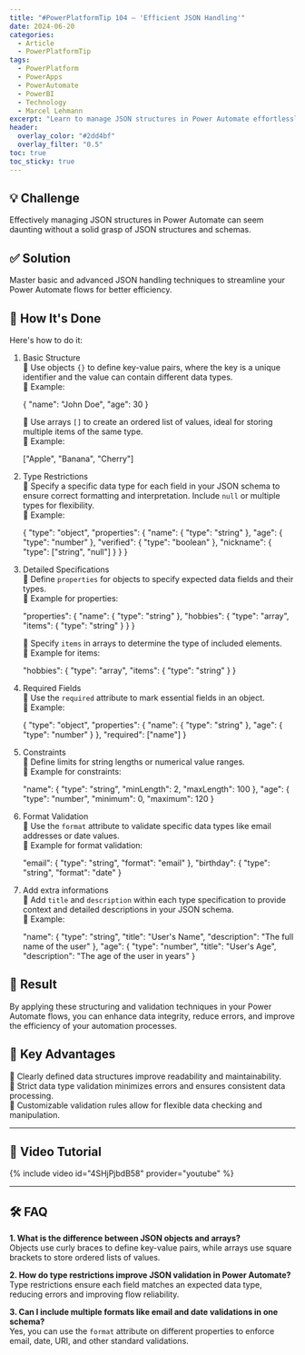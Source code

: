 ```yaml
---
title: "#PowerPlatformTip 104 – 'Efficient JSON Handling'"
date: 2024-06-20
categories:
  - Article
  - PowerPlatformTip
tags:
  - PowerPlatform
  - PowerApps
  - PowerAutomate
  - PowerBI
  - Technology
  - Marcel Lehmann
excerpt: "Learn to manage JSON structures in Power Automate effortlessly using proper schemas and techniques."
header:
  overlay_color: "#2dd4bf"
  overlay_filter: "0.5"
toc: true
toc_sticky: true
---
```


## 💡 Challenge
Effectively managing JSON structures in Power Automate can seem daunting without a solid grasp of JSON structures and schemas.

## ✅ Solution
Master basic and advanced JSON handling techniques to streamline your Power Automate flows for better efficiency.

## 🔧 How It's Done
Here's how to do it:
1. Basic Structure  
   🔸 Use objects `{}` to define key-value pairs, where the key is a unique identifier and the value can contain different data types.  
   🔸 Example:
   
   {
     "name": "John Doe",
     "age": 30
   }
   
   🔸 Use arrays `[]` to create an ordered list of values, ideal for storing multiple items of the same type.  
   🔸 Example:
   
   ["Apple", "Banana", "Cherry"]
   
2. Type Restrictions  
   🔸 Specify a specific data type for each field in your JSON schema to ensure correct formatting and interpretation. Include `null` or multiple types for flexibility.  
   🔸 Example:
   
   {
     "type": "object",
     "properties": {
       "name": { "type": "string" },
       "age": { "type": "number" },
       "verified": { "type": "boolean" },
       "nickname": { "type": ["string", "null"] }
     }
   }
   
3. Detailed Specifications  
   🔸 Define `properties` for objects to specify expected data fields and their types.  
   🔸 Example for properties:
   
   "properties": {
     "name": { "type": "string" },
     "hobbies": {
       "type": "array",
       "items": { "type": "string" }
     }
   }
   
   🔸 Specify `items` in arrays to determine the type of included elements.  
   🔸 Example for items:
   
   "hobbies": {
     "type": "array",
     "items": { "type": "string" }
   }
   
4. Required Fields  
   🔸 Use the `required` attribute to mark essential fields in an object.  
   🔸 Example:
   
   {
     "type": "object",
     "properties": {
       "name": { "type": "string" },
       "age": { "type": "number" }
     },
     "required": ["name"]
   }
   
5. Constraints  
   🔸 Define limits for string lengths or numerical value ranges.  
   🔸 Example for constraints:
   
   "name": {
     "type": "string",
     "minLength": 2,
     "maxLength": 100
   },
   "age": {
     "type": "number",
     "minimum": 0,
     "maximum": 120
   }
   
6. Format Validation  
   🔸 Use the `format` attribute to validate specific data types like email addresses or date values.  
   🔸 Example for format validation:
   
   "email": { "type": "string", "format": "email" },
   "birthday": { "type": "string", "format": "date" }
   
7. Add extra informations  
   🔸 Add `title` and `description` within each type specification to provide context and detailed descriptions in your JSON schema.  
   🔸 Example:
   
   "name": {
     "type": "string",
     "title": "User's Name",
     "description": "The full name of the user"
   },
   "age": {
     "type": "number",
     "title": "User's Age",
     "description": "The age of the user in years"
   }
   

## 🎉 Result
By applying these structuring and validation techniques in your Power Automate flows, you can enhance data integrity, reduce errors, and improve the efficiency of your automation processes.

## 🌟 Key Advantages
🔸 Clearly defined data structures improve readability and maintainability.  
🔸 Strict data type validation minimizes errors and ensures consistent data processing.  
🔸 Customizable validation rules allow for flexible data checking and manipulation.

---

## 🎥 Video Tutorial
{% include video id="4SHjPjbdB58" provider="youtube" %}

---

## 🛠️ FAQ
**1. What is the difference between JSON objects and arrays?**  
Objects use curly braces to define key-value pairs, while arrays use square brackets to store ordered lists of values.

**2. How do type restrictions improve JSON validation in Power Automate?**  
Type restrictions ensure each field matches an expected data type, reducing errors and improving flow reliability.

**3. Can I include multiple formats like email and date validations in one schema?**  
Yes, you can use the `format` attribute on different properties to enforce email, date, URI, and other standard validations.